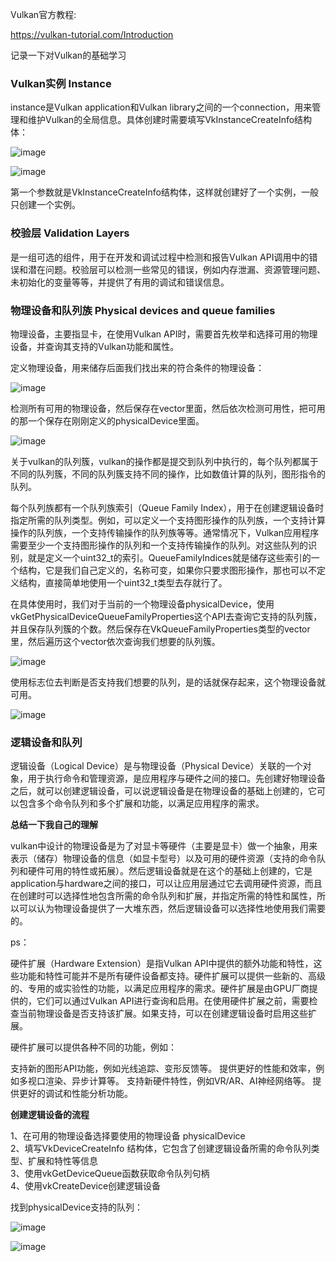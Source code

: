 Vulkan官方教程:

https://vulkan-tutorial.com/Introduction

记录一下对Vulkan的基础学习

### Vulkan实例 Instance  

instance是Vulkan application和Vulkan library之间的一个connection，用来管理和维护Vulkan的全局信息。具体创建时需要填写VkInstanceCreateInfo结构体：

![image](https://user-images.githubusercontent.com/56297955/233992126-8a8c7ba3-ac1b-495b-97e2-b49b009169a9.png)

![image](https://user-images.githubusercontent.com/56297955/233993003-8068b364-2be8-41f9-9092-ba4016ede589.png)

第一个参数就是VkInstanceCreateInfo结构体，这样就创建好了一个实例，一般只创建一个实例。


### 校验层 Validation Layers

是一组可选的组件，用于在开发和调试过程中检测和报告Vulkan API调用中的错误和潜在问题。校验层可以检测一些常见的错误，例如内存泄漏、资源管理问题、未初始化的变量等等，并提供了有用的调试和错误信息。

### 物理设备和队列族 Physical devices and queue families

物理设备，主要指显卡，在使用Vulkan API时，需要首先枚举和选择可用的物理设备，并查询其支持的Vulkan功能和属性。

定义物理设备，用来储存后面我们找出来的符合条件的物理设备：

![image](https://user-images.githubusercontent.com/56297955/234096619-fa29a175-bd13-482c-98f6-8cc5eb438373.png)

检测所有可用的物理设备，然后保存在vector里面，然后依次检测可用性，把可用的那一个保存在刚刚定义的physicalDevice里面。

![image](https://user-images.githubusercontent.com/56297955/234101437-5c13e9d6-d5ff-42ef-8871-31d447dbb27d.png)

关于vulkan的队列簇，vulkan的操作都是提交到队列中执行的，每个队列都属于不同的队列簇，不同的队列簇支持不同的操作，比如数值计算的队列，图形指令的队列。

每个队列族都有一个队列族索引（Queue Family Index），用于在创建逻辑设备时指定所需的队列类型。例如，可以定义一个支持图形操作的队列族，一个支持计算操作的队列族，一个支持传输操作的队列族等等。通常情况下，Vulkan应用程序需要至少一个支持图形操作的队列和一个支持传输操作的队列。对这些队列的识别，就是定义一个uint32_t的索引。QueueFamilyIndices就是储存这些索引的一个结构，它是我们自己定义的，名称可变，如果你只要求图形操作，那也可以不定义结构，直接简单地使用一个uint32_t类型去存就行了。

在具体使用时，我们对于当前的一个物理设备physicalDevice，使用vkGetPhysicalDeviceQueueFamilyProperties这个API去查询它支持的队列簇，并且保存队列簇的个数。然后保存在VkQueueFamilyProperties类型的vector里，然后遍历这个vector依次查询我们想要的队列簇。

![image](https://user-images.githubusercontent.com/56297955/234112795-65ba4f90-5201-4e9a-bab9-16606c9003c8.png)

使用标志位去判断是否支持我们想要的队列，是的话就保存起来，这个物理设备就可用。

![image](https://user-images.githubusercontent.com/56297955/234113278-26bb0730-577e-447c-8704-941bd1e262ed.png)

### 逻辑设备和队列

逻辑设备（Logical Device）是与物理设备（Physical Device）关联的一个对象，用于执行命令和管理资源，是应用程序与硬件之间的接口。先创建好物理设备之后，就可以创建逻辑设备，可以说逻辑设备是在物理设备的基础上创建的，它可以包含多个命令队列和多个扩展和功能，以满足应用程序的需求。

**总结一下我自己的理解**

vulkan中设计的物理设备是为了对显卡等硬件（主要是显卡）做一个抽象，用来表示（储存）物理设备的信息（如显卡型号）以及可用的硬件资源（支持的命令队列和硬件可用的特性或拓展）。然后逻辑设备就是在这个的基础上创建的，它是application与hardware之间的接口，可以让应用层通过它去调用硬件资源，而且在创建时可以选择性地包含所需的命令队列和扩展，并指定所需的特性和属性，所以可以认为物理设备提供了一大堆东西，然后逻辑设备可以选择性地使用我们需要的。

ps：

硬件扩展（Hardware Extension）是指Vulkan API中提供的额外功能和特性，这些功能和特性可能并不是所有硬件设备都支持。硬件扩展可以提供一些新的、高级的、专用的或实验性的功能，以满足应用程序的需求。硬件扩展是由GPU厂商提供的，它们可以通过Vulkan API进行查询和启用。在使用硬件扩展之前，需要检查当前物理设备是否支持该扩展。如果支持，可以在创建逻辑设备时启用这些扩展。

硬件扩展可以提供各种不同的功能，例如：

支持新的图形API功能，例如光线追踪、变形反馈等。
提供更好的性能和效率，例如多视口渲染、异步计算等。
支持新硬件特性，例如VR/AR、AI神经网络等。
提供更好的调试和性能分析功能。

**创建逻辑设备的流程**

1、在可用的物理设备选择要使用的物理设备 physicalDevice  
2、填写VkDeviceCreateInfo 结构体，它包含了创建逻辑设备所需的命令队列类型、扩展和特性等信息  
3、使用vkGetDeviceQueue函数获取命令队列句柄    
4、使用vkCreateDevice创建逻辑设备

找到physicalDevice支持的队列：

![image](https://user-images.githubusercontent.com/56297955/234130776-c3abe6a5-0834-44c8-9654-6d6bd99dbc4c.png)

![image](https://user-images.githubusercontent.com/56297955/234130830-d67ec181-feb0-4149-8175-5e8c258fb84f.png)



